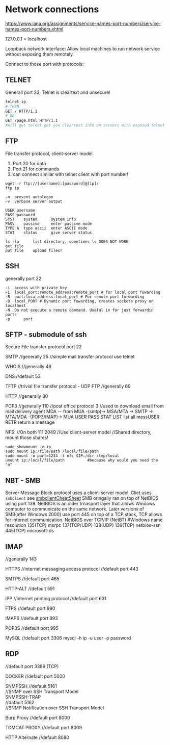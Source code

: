 # Network connections
https://www.iana.org/assignments/service-names-port-numbers/service-names-port-numbers.xhtml

127.0.0.1 = localhost

Loopback network interface:
Allow local machines to run network service without exposing them remotely.

Connect to those port with protocols:

##  TELNET
Generall port 23, Telnet is cleartext and unsecure!

```bash
telnet ip
# THEN
GET / HTTP/1.1 
# OR
GET /page.html HTTP/1.1
#Will get telnet get you cleartext info on servers with exposed telnet ports
```

## FTP
File transfer protocol, client-server model
1. Port 20 for data
2. Port 21 for commands 
3. can connect similar with telnet client with port number!
```
wget -r ftp://[username]:[password]@[ip]/
ftp ip

-n 	prevent autologon
-v 	verbose server output

USER username
PASS password
SYST	system		system info
PASV	passive		enter passive mode
TYPE A	type ascii	enter ASCII mode
STAT	status		give server status

ls -la		list directory, sometimes ls DOES NOT WORK
get file
put file	upload files!
```


## SSH
generally port 22
```
-i	access with private key
-L	local_port:remote_address:remote_port # for local port fowarding
-R	port:loca_address:local_port # For remote port forwarding 
-D	local_PORT # Dynamic port fowarding, creates sockets proxy on localhost
-N	Do not execute a remote command. Useful in for just forwardin ports
-p      port
```

## SFTP - submodule of ssh
Secure File transfer protocol port 22 


SMTP
//generally 25
//simple mail transfer protocol
use telnet

WHOIS 
//generally 48

DNS
//default 53

TFTP
//trivial file transfer protocol - UDP FTP
//generally 69

HTTP
//generally 80

POP3
//generally 110
//post office protocol 3
//used to download email from mail delivery agent MDA -- from MUA -(smtp)-> MSA/MTA -> SMTP -> MTA/MDA -(POP3/IMAP)-> MUA
USER 
PASS
STAT
LIST	list all messUSER 
RETR	return a message

NFS:
//On both 111 2049
//Use client-server model
//Shared directory, mount those shares!
```
sudo showmount -e ip
sudo mount ip:/file/path /local/file/path
sudo mount -o port=1234 -t nfs $IP:/dir /tmp/local
umount ip:/local/file/path			#because why would you need the "n"
```

## NBT - SMB
Server Message Block protocol uses a client-server model. Cliet uses `smbclient` see [smbclientCheatSheet](smbCS.md)
SMB oringally ran on top of NetBIOS using port 139. NetBIOS is an older trnasport layer that allows Windows computer to communicate on the same network.
Later versions of SMB(after Windows 2000) use port 445 on top of a TCP stack, TCP allows for internet communication.
NetBIOS over TCP/IP (NetBT)			#Windows name resolution
135(TCP) msrpc
137(TCP/UDP)
138(UDP)
139(TCP) netbios-ssn
445(TCP) microsoft-ds

## IMAP
//generally 143

HTTPS
//internet messaging access protocol
//default port 443

SMTPS
//default port 465

HTTP-ALT
//default 591

IPP
//internet printing protocol
//default port 631


FTPS 
//default port 990

IMAPS
//default port 993

POP3S
//default port 995

MySQL
//default  port 3306
mysql -h ip -u user -p password

## RDP
//default port 3389 (TCP)

DOCKER
//default port 5000

SNMPSSH	
//default 5161	
//SNMP over SSH Transport Model 						
SNMPSSH-TRAP 	
//dafault 5162 	
//SNMP Notification over SSH Transport Model 	

Burp Proxy
//default port 8000

TOMCAT PROXY
//default port 8009

HTTP Alternate
//default 8080
